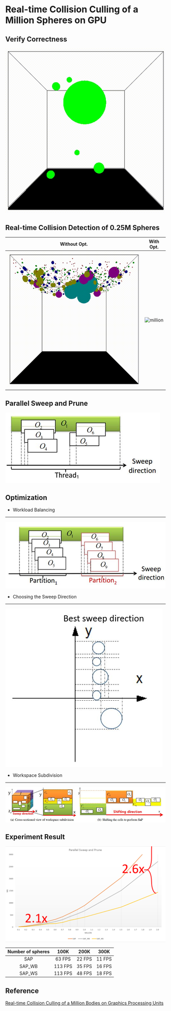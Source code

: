 # Real-time Collision Culling of a Million Spheres on GPU

## Verify Correctness
![correctness](/figure/correctness.gif)

## Real-time Collision Detection of 0.25M Spheres
|Without Opt.|With Opt.|
|:--------:|:------:|
|![million](/figure/million.gif)|![million](/figure/million-fast.gif)|

## Parallel Sweep and Prune
![GSaP](/figure/GSAP.JPG)

## Optimization
- Workload Balancing
-------------------
![WorkloadBalance](/figure/WorkloadBalance.JPG)
- Choosing the Sweep Direction
-------------------
![BestDir](/figure/BestDir.JPG)
- Workspace Subdivision
-------------------
![WorkspaceSub](/figure/WorkspaceSub.JPG)

## Experiment Result
![performancd](/figure/performance.png)

|Number of spheres| 100K | 200K | 300K |
|:---------------:|:---:|:------:|:------:|
| SAP    | 63 FPS | 22 FPS | 11 FPS |
| SAP_WB | 113 FPS | 35 FPS | 16 FPS |
| SAP_WS | 113 FPS | 48 FPS | 18 FPS |

## Reference
[Real-time Collision Culling of a Million Bodies on Graphics Processing Units](http://graphics.ewha.ac.kr/gSaP/)
